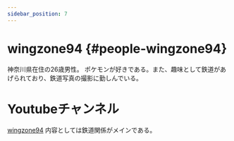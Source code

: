 ```yaml
---
sidebar_position: 7
---
```


# wingzone94 {#people-wingzone94}

神奈川県在住の26歳男性。
ポケモンが好きである。また、趣味として鉄道があげられており、鉄道写真の撮影に勤しんでいる。

# Youtubeチャンネル
[wingzone94](url)
内容としては鉄道関係がメインである。